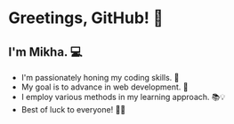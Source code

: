 # Greetings, GitHub! 🌟
## I'm Mikha. 💻

- I'm passionately honing my coding skills. 🔨
- My goal is to advance in web development. 🚀
- I employ various methods in my learning approach. 📚💡
- Best of luck to everyone! 🌈✨
